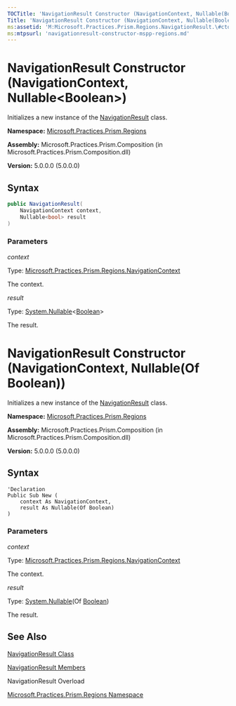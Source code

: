 ```yaml
---
TOCTitle: 'NavigationResult Constructor (NavigationContext, Nullable(Boolean))'
Title: 'NavigationResult Constructor (NavigationContext, Nullable(Boolean)) (Microsoft.Practices.Prism.Regions)'
ms:assetid: 'M:Microsoft.Practices.Prism.Regions.NavigationResult.\#ctor(Microsoft.Practices.Prism.Regions.NavigationContext,System.Nullable{System.Boolean})'
ms:mtpsurl: 'navigationresult-constructor-mspp-regions.md'
---
```


# NavigationResult Constructor (NavigationContext, Nullable&lt;Boolean&gt;)

Initializes a new instance of the [NavigationResult](/patterns-practices/reference/navigationresult-class-mspp-regions) class.

**Namespace:** [Microsoft.Practices.Prism.Regions](/patterns-practices/reference/mspp-regions-namespace)

**Assembly:** Microsoft.Practices.Prism.Composition (in Microsoft.Practices.Prism.Composition.dll)

**Version:** 5.0.0.0 (5.0.0.0)

## Syntax

```C#
public NavigationResult(
	NavigationContext context,
	Nullable<bool> result
)
```

### Parameters

*context*

Type: [Microsoft.Practices.Prism.Regions.NavigationContext](/patterns-practices/reference/navigationcontext-class-mspp-regions)

The context.

*result*

Type: [System.Nullable](http://msdn.microsoft.com/en-us/library/b3h38hb0)&lt;[Boolean](http://msdn.microsoft.com/en-us/library/a28wyd50)&gt;

The result.



# NavigationResult Constructor (NavigationContext, Nullable(Of Boolean))

Initializes a new instance of the [NavigationResult](/patterns-practices/reference/navigationresult-class-mspp-regions) class.

**Namespace:** [Microsoft.Practices.Prism.Regions](/patterns-practices/reference/mspp-regions-namespace)

**Assembly:** Microsoft.Practices.Prism.Composition (in Microsoft.Practices.Prism.Composition.dll)

**Version:** 5.0.0.0 (5.0.0.0)

## Syntax

```VB
'Declaration
Public Sub New ( 
	context As NavigationContext,
	result As Nullable(Of Boolean)
)
```

### Parameters

*context*

Type: [Microsoft.Practices.Prism.Regions.NavigationContext](/patterns-practices/reference/navigationcontext-class-mspp-regions)

The context.

*result*

Type: [System.Nullable](http://msdn.microsoft.com/en-us/library/b3h38hb0)(Of [Boolean](http://msdn.microsoft.com/en-us/library/a28wyd50))

The result.

## See Also

[NavigationResult Class](/patterns-practices/reference/navigationresult-class-mspp-regions)

[NavigationResult Members](/patterns-practices/reference/navigationresult-members-mspp-regions)

NavigationResult Overload

[Microsoft.Practices.Prism.Regions Namespace](/patterns-practices/reference/mspp-regions-namespace)